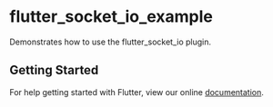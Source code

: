 # flutter_socket_io_example

Demonstrates how to use the flutter_socket_io plugin.

## Getting Started

For help getting started with Flutter, view our online
[documentation](https://flutter.io/).
